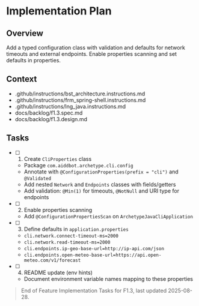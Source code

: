 # Implementation Plan

## Overview

Add a typed configuration class with validation and defaults for network timeouts and external endpoints. Enable properties scanning and set defaults in properties.

## Context

- .github/instructions/bst_architecture.instructions.md
- .github/instructions/frm_spring-shell.instructions.md
- .github/instructions/lng_java.instructions.md
- docs/backlog/f1.3.spec.md
- docs/backlog/f1.3.design.md

## Tasks

- [ ] 1. Create `CliProperties` class
  - Package `com.aiddbot.archetype.cli.config`
  - Annotate with `@ConfigurationProperties(prefix = "cli")` and `@Validated`
  - Add nested `Network` and `Endpoints` classes with fields/getters
  - Add validation: `@Min(1)` for timeouts, `@NotNull` and URI type for endpoints
- [ ] 2. Enable properties scanning
  - Add `@ConfigurationPropertiesScan` on `ArchetypeJavaCliApplication`
- [ ] 3. Define defaults in `application.properties`
  - `cli.network.connect-timeout-ms=2000`
  - `cli.network.read-timeout-ms=2000`
  - `cli.endpoints.ip-geo-base-url=http://ip-api.com/json`
  - `cli.endpoints.open-meteo-base-url=https://api.open-meteo.com/v1/forecast`
- [ ] 4. README update (env hints)
  - Document environment variable names mapping to these properties

> End of Feature Implementation Tasks for F1.3, last updated 2025-08-28.
